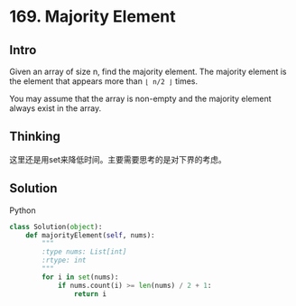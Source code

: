 # 169. Majority Element

## Intro

Given an array of size n, find the majority element. The majority element is the element that appears more than `⌊ n/2 ⌋` times.

You may assume that the array is non-empty and the majority element always exist in the array.




## Thinking

这里还是用set来降低时间。主要需要思考的是对下界的考虑。

## Solution

Python

```python
class Solution(object):
    def majorityElement(self, nums):
        """
        :type nums: List[int]
        :rtype: int
        """
        for i in set(nums):
            if nums.count(i) >= len(nums) / 2 + 1:
                return i
```